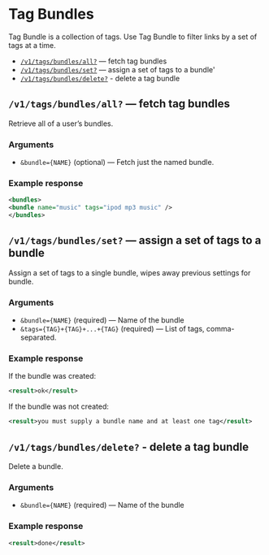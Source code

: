 # Tag Bundles

Tag Bundle is a collection of tags. Use Tag Bundle to filter links by a set of tags at a time.

* [`/v1/tags/bundles/all?`](#v1tagsbundlesall--fetch-tag-bundles) — fetch tag bundles
* [`/v1/tags/bundles/set?`](#v1tagsbundlesset--assign-a-set-of-tags-to-a-bundle) — assign a set of tags to a bundle'
* [`/v1/tags/bundles/delete?`](#v1tagsbundlesdelete---delete-a-tag-bundle) - delete a tag bundle

## `/v1/tags/bundles/all?` — fetch tag bundles

Retrieve all of a user’s bundles.

### Arguments

- `&bundle={NAME}` (optional) — Fetch just the named bundle.

### Example response

```xml
<bundles>
<bundle name="music" tags="ipod mp3 music" />
</bundles>
```

## `/v1/tags/bundles/set?` — assign a set of tags to a bundle

Assign a set of tags to a single bundle, wipes away previous settings for
bundle.

### Arguments


- `&bundle={NAME}` (required) — Name of the bundle
- `&tags={TAG}+{TAG}+...+{TAG}` (required) — List of tags, comma-separated.

### Example response

If the bundle was created:

```xml
<result>ok</result>
```

If the bundle was not created:

```xml
<result>you must supply a bundle name and at least one tag</result>
```

## `/v1/tags/bundles/delete?` - delete a tag bundle

Delete a bundle.

### Arguments

- `&bundle={NAME}` (required) — Name of the bundle

### Example response

```xml
<result>done</result>
```
